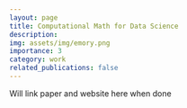```yaml
---
layout: page
title: Computational Math for Data Science
description: 
img: assets/img/emory.png
importance: 3
category: work
related_publications: false
---
```


Will link paper and website here when done

